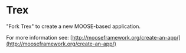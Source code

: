 Trex
=====

"Fork Trex" to create a new MOOSE-based application.

For more information see: [http://mooseframework.org/create-an-app/](http://mooseframework.org/create-an-app/)
